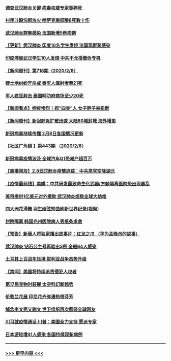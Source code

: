 #### [调查武汉肺炎关键 病毒权威专家竟猝死](../pages/prog202/a102773033.md?t=02091402) 
#### [村民斗殴沿街放火 哈萨克南部酿8死数十伤](../pages/prog202/a102772980.md?t=02091402) 
#### [武汉肺炎群聚感染 法国新增5例病例](../pages/prog202/a102772957.md?t=02091402) 
#### [【更新】武汉肺炎 印度10名学生发烧 法国现群聚感染](../pages/prog202/a102770740.md?t=02091402) 
#### [印度滞留武汉学生10人发烧 中共不允搭撤侨专机](../pages/prog202/a102772946.md?t=02091402) 
#### [【新闻周刊】第718期（2020/2/8）](../pages/prog202/a102772921.md?t=02091402) 
#### [疑土地纠纷开杀戒 泰军人滥射增至21死](../pages/prog202/a102772913.md?t=02091402) 
#### [军人疯狂射击 泰国呵叻府商场至少20死](../pages/prog202/a102772833.md?t=02091402) 
#### [【新闻看点】控疫惨烈！抓“四类”人 女子脖子被扭断](../pages/prog202/a102772896.md?t=02091402) 
#### [【新闻周刊】新冠肺炎扩散迅速 大陆80城封城 海外增患](../pages/prog202/a102772852.md?t=02091402) 
#### [新冠病毒持续传播 2月8日各国情况更新](../pages/prog202/a102772826.md?t=02091402) 
#### [【社区广角镜  】第443期  （2020/2/8）](../pages/prog202/a102772736.md?t=02091402) 
#### [新冠病毒疫情波及 全球汽车Q1恐减产超百万](../pages/prog202/a102772695.md?t=02091402) 
#### [【直播回放】2.8武汉肺炎疫情追踪：中共高官空降湖北](../pages/prog202/a102772618.md?t=02091402) 
#### [【疫情最前线】美媒：中共研发最致命生化武器/方舱隔离医院恐出现暴乱](../pages/prog202/a102772439.md?t=02091402) 
#### [美将提供1亿美元对外援助 武汉肺炎或致全球大劫难](../pages/prog202/a102772361.md?t=02091402) 
#### [四大洲花滑赛 羽生结弦短曲刷新世界纪录(视频)](../pages/prog202/a102772341.md?t=02091402) 
#### [封院隔离 韩国光州医院病人丢纸条求救](../pages/prog202/a102772282.md?t=02091402) 
#### [【预告】新唐人将独家播出故事片：红龙之爪 （华为孟晚舟的故事）](../pages/prog202/a102767728.md?t=02091402) 
#### [武汉肺炎 钻石公主号再验出3例 全船64人感染](../pages/prog202/a102771726.md?t=02091402) 
#### [土耳其上百战车压境 叙利亚战争态势升级](../pages/prog202/a102772132.md?t=02091402) 
#### [【禁闻】美国将持续追责侵犯人权者](../pages/prog202/a102772042.md?t=02091402) 
#### [第17届宠物时装展 太空科幻新趋势](../pages/prog202/a102772033.md?t=02091402) 
#### [伦敦兰花展 印尼花卉弥漫热带芬芳](../pages/prog202/a102772026.md?t=02091402) 
#### [悼念李文亮又删文 世卫组织再次惹怒全球网友](../pages/prog202/a102771968.md?t=02091402) 
#### [川习就疫情通话 川普：美国全力支持 愿派专家](../pages/prog202/a102771930.md?t=02091402) 
#### [日本游轮增41人感染 各国持续现新病例](../pages/prog202/a102771912.md?t=02091402) 

----
#### [ >>> 更早内容 <<< ](../indexes/prog202-earlier.md)

